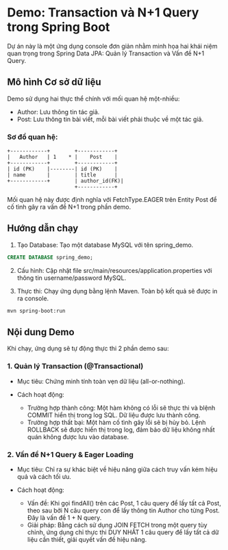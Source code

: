 # Demo: Transaction và N+1 Query trong Spring Boot

Dự án này là một ứng dụng console đơn giản nhằm minh họa hai khái niệm quan trọng trong Spring Data JPA: Quản lý Transaction và Vấn đề N+1 Query.

## Mô hình Cơ sở dữ liệu

Demo sử dụng hai thực thể chính với mối quan hệ một-nhiều:

- Author: Lưu thông tin tác giả.
- Post: Lưu thông tin bài viết, mỗi bài viết phải thuộc về một tác giả.

### Sơ đồ quan hệ:

```
+------------+        +------------+
|   Author   | 1    * |    Post    |
+------------+        +------------+
| id (PK)    |--------| id (PK)    |
| name       |        | title      |
+------------+        | author_id(FK)|
                      +------------+
```

Mối quan hệ này được định nghĩa với FetchType.EAGER trên Entity Post để cố tình gây ra vấn đề N+1 trong phần demo.

## Hướng dẫn chạy

1. Tạo Database: Tạo một database MySQL với tên spring_demo.

```sql
CREATE DATABASE spring_demo;
```

2. Cấu hình: Cập nhật file src/main/resources/application.properties với thông tin username/password MySQL.

3. Thực thi: Chạy ứng dụng bằng lệnh Maven. Toàn bộ kết quả sẽ được in ra console.

```bash
mvn spring-boot:run
```

## Nội dung Demo

Khi chạy, ứng dụng sẽ tự động thực thi 2 phần demo sau:

### 1. Quản lý Transaction (@Transactional)

- Mục tiêu: Chứng minh tính toàn vẹn dữ liệu (all-or-nothing).

- Cách hoạt động:
  - Trường hợp thành công: Một hàm không có lỗi sẽ thực thi và blệnh COMMIT hiển thị trong log SQL. Dữ liệu được lưu thành công.
  - Trường hợp thất bại: Một hàm cố tình gây lỗi sẽ bị hủy bỏ. Lệnh ROLLBACK sẽ được hiển thị trong log, đảm bảo dữ liệu không nhất quán không được lưu vào database.

### 2. Vấn đề N+1 Query & Eager Loading

- Mục tiêu: Chỉ ra sự khác biệt về hiệu năng giữa cách truy vấn kém hiệu quả và cách tối ưu.

- Cách hoạt động:
  - Vấn đề: Khi gọi findAll() trên các Post, 1 câu query để lấy tất cả Post, theo sau bởi N câu query con để lấy thông tin Author cho từng Post. Đây là vấn đề 1 + N query.
  - Giải pháp: Bằng cách sử dụng JOIN FETCH trong một query tùy chỉnh, ứng dụng chỉ thực thi DUY NHẤT 1 câu query để lấy tất cả dữ liệu cần thiết, giải quyết vấn đề hiệu năng.

